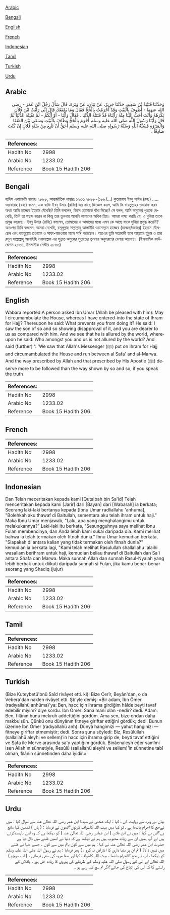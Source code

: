 [Arabic](#arabic)

[Bengali](#bengali)

[English](#english)

[French](#french)

[Indonesian](#indonesian)

[Tamil](#tamil)

[Turkish](#turkish)

[Urdu](#urdu)

## Arabic


<div dir="rtl" lang="ar" style={{fontSize:'larger',backgroundColor:'#f8f9fa',padding:20}}>
وَحَدَّثَنَا قُتَيْبَةُ بْنُ سَعِيدٍ، حَدَّثَنَا جَرِيرٌ، عَنْ بَيَانٍ، عَنْ وَبَرَةَ، قَالَ سَأَلَ رَجُلٌ ابْنَ عُمَرَ - رضى الله عنهما - أَطُوفُ بِالْبَيْتِ وَقَدْ أَحْرَمْتُ بِالْحَجِّ فَقَالَ وَمَا يَمْنَعُكَ قَالَ إِنِّي رَأَيْتُ ابْنَ فُلاَنٍ يَكْرَهُهُ وَأَنْتَ أَحَبُّ إِلَيْنَا مِنْهُ رَأَيْنَاهُ قَدْ فَتَنَتْهُ الدُّنْيَا ‏.‏ فَقَالَ وَأَيُّنَا - أَوْ أَيُّكُمْ - لَمْ تَفْتِنْهُ الدُّنْيَا ثُمَّ قَالَ رَأَيْنَا رَسُولَ اللَّهِ صلى الله عليه وسلم أَحْرَمَ بِالْحَجِّ وَطَافَ بِالْبَيْتِ وَسَعَى بَيْنَ الصَّفَا وَالْمَرْوَةِ فَسُنَّةُ اللَّهِ وَسُنَّةُ رَسُولِهِ صلى الله عليه وسلم أَحَقُّ أَنْ تَتَّبِعَ مِنْ سُنَّةِ فُلاَنٍ إِنْ كُنْتَ صَادِقًا ‏.‏
</div>
<div style={{backgroundColor:'#f8f9fa',padding:20, marginBottom: 10}}><table> <thead> <tr> <th>References:</th> <th></th> </tr> </thead> <tbody><tr><td>Hadith No</td><td>2998</td></tr><tr><td>Arabic No</td><td>1233.02</td></tr><tr><td>Reference</td><td>Book 15 Hadith 206</td></tr></tbody></table></div>

## Bengali


<div dir="ltr" lang="bn" style={{fontSize:'larger',backgroundColor:'#f8f9fa',padding:20}}>
হাদিস একাডেমি নাম্বারঃ ২৮৮৮, আন্তর্জাতিক নাম্বারঃ ১২৩৩ ২৮৮৮-(১৮৮/...) কুতায়বাহ ইবনু সাঈদ (রহঃ) ..... ওয়াবারাহ (রহঃ) বলেন, এক ব্যক্তি ইবনু উমার (রাযিঃ) এর কাছে জিজ্ঞেস করল, আমি কি বায়তুল্লাহর তওয়াফ করব অথচ আমি হাজ্জের ইহরাম বেঁধেছি? তিনি বললেন, কিসে তোমাকে বাঁধা দিচ্ছে? সে বলল, আমি অমুকের পুত্রকে দেখেছি, তিনি তা পছন্দ করেন না কিন্তু তার তুলনায় আপনি আমাদের অধিক প্রিয়। আমরা লক্ষ্য করছি যে, এ দুনিয়া তাকে প্রলুব্ধ করেছে। ইবনু উমার (রাযিঃ) বললেন, তোমাদের ও আমাদের মধ্যে এমন কে আছে যাকে দুনিয়া প্রলুব্ধ করেনি? অতঃপর তিনি বললেন, আমরা দেখেছি, রসূলুল্লাহ সাল্লাল্লাহু আলাইহি ওয়াসাল্লাম হাজ্জের (হজ্জের/হজের) ইহরাম বেঁধেছেন এবং বায়তুল্লাহ তওয়াফ ও সাফা-মারওয়ার মাঝে সাঈ করেছেন। অতএব তুমি সত্যবাদী হলে আল্লাহর হুকুম ও তার রসূল সাল্লাল্লাহু আলাইহি ওয়াসাল্লাম এর সুন্নাত অমুকের সুন্নাতের তুলনায় অনুসরণের বেলায় অগ্রগণ্য। (ইসলামিক ফাউন্ডেশন ২৮৬৪, ইসলামীক সেন্টার ২৮৬৩)
</div>
<div style={{backgroundColor:'#f8f9fa',padding:20, marginBottom: 10}}><table> <thead> <tr> <th>References:</th> <th></th> </tr> </thead> <tbody><tr><td>Hadith No</td><td>2998</td></tr><tr><td>Arabic No</td><td>1233.02</td></tr><tr><td>Reference</td><td>Book 15 Hadith 206</td></tr></tbody></table></div>

## English


<div dir="ltr" lang="en" style={{fontSize:'larger',backgroundColor:'#f8f9fa',padding:20}}>
Wabara reported:A person asked Ibn Umar (Allah be pleased with him): May I circumambulate the House, whereas I have entered-into the state of Ihram for Hajj? Thereupon he said: What prevents you from doing it? He said: I saw the son of so and so showing disapproval of it, and you are dearer to us as compared with him. And we see that he is allured by the world, whereupon he said: Who amongst you and us is not allured by the world? And said (further) ': 'We saw that Allah's Messenger (ﷺ) put on Ihram for Hajj and circumambulated the House and run between al Safa' and al-Marwa. And the way prescribed by Allah and that prescribed by His Apostle (ﷺ) deserve more to be followed than the way shown by so and so, if you speak the truth
</div>
<div style={{backgroundColor:'#f8f9fa',padding:20, marginBottom: 10}}><table> <thead> <tr> <th>References:</th> <th></th> </tr> </thead> <tbody><tr><td>Hadith No</td><td>2998</td></tr><tr><td>Arabic No</td><td>1233.02</td></tr><tr><td>Reference</td><td>Book 15 Hadith 206</td></tr></tbody></table></div>

## French


<div dir="ltr" lang="fr" style={{fontSize:'larger',backgroundColor:'#f8f9fa',padding:20}}>

</div>
<div style={{backgroundColor:'#f8f9fa',padding:20, marginBottom: 10}}><table> <thead> <tr> <th>References:</th> <th></th> </tr> </thead> <tbody><tr><td>Hadith No</td><td>2998</td></tr><tr><td>Arabic No</td><td>1233.02</td></tr><tr><td>Reference</td><td>Book 15 Hadith 206</td></tr></tbody></table></div>

## Indonesian


<div dir="ltr" lang="id" style={{fontSize:'larger',backgroundColor:'#f8f9fa',padding:20}}>
Dan Telah meceritakan kepada kami [Qutaibah bin Sa'id] Telah menceritakan kepada kami [Jarir] dari [Bayan] dari [Wabarah] ia berkata; Seorang laki-laki bertanya kepada [Ibnu Umar radliallahu 'anhuma], "Bolehkah aku thawaf di Baitullah, sementara aku telah ihram untuk haji." Maka Ibnu Umar menjawab, "Lalu, apa yang menghalangimu untuk melakukannya?" Laki-laki itu berkata, "Sesungguhnya saya melihat Ibnu Fulan membencinya, dan Anda lebih kami sukai daripada dia. Kami melihat bahwa ia telah termakan oleh fitnah dunia." Ibnu Umar kemudian berkata, "Siapakah di antara kalian yang tidak termakan oleh fitnah dunia?" kemudian ia berkata lagi, "Kami telah melihat Rasulullah shallallahu 'alaihi wasallam berihram untuk haji, kemudian beliau thawaf di Baitullah dan Sa'i antara Shafa dan Marwa. Maka sunnah Allah dan sunnah Rasul-Nyalah yang lebih berhak untuk diikuti daripada sunnah si Fulan, jika kamu benar-benar seorang yang Shadiq (jujur)
</div>
<div style={{backgroundColor:'#f8f9fa',padding:20, marginBottom: 10}}><table> <thead> <tr> <th>References:</th> <th></th> </tr> </thead> <tbody><tr><td>Hadith No</td><td>2998</td></tr><tr><td>Arabic No</td><td>1233.02</td></tr><tr><td>Reference</td><td>Book 15 Hadith 206</td></tr></tbody></table></div>

## Tamil


<div dir="ltr" lang="ta" style={{fontSize:'larger',backgroundColor:'#f8f9fa',padding:20}}>

</div>
<div style={{backgroundColor:'#f8f9fa',padding:20, marginBottom: 10}}><table> <thead> <tr> <th>References:</th> <th></th> </tr> </thead> <tbody><tr><td>Hadith No</td><td>2998</td></tr><tr><td>Arabic No</td><td>1233.02</td></tr><tr><td>Reference</td><td>Book 15 Hadith 206</td></tr></tbody></table></div>

## Turkish


<div dir="ltr" lang="tr" style={{fontSize:'larger',backgroundColor:'#f8f9fa',padding:20}}>
(Bize Kuteybetü'bnü Saîd rivâyet etti. ki): Bize Cerîr, Beyân'dan, o da Vebera'dan naklen rivâyet etti. Şb'yle demîş: «Bir adam, İbn Ömer (radıyallahü anhüma)'ya: Ben, hacc için ihrama girdiğim hâlde beyti tavaf edebilir miyim? diye sordu. İbn Ömer: Sana manî olan -nedir? dedi. Adam: Ben, filânın bunu mekruh addettiğini gördüm. Ama sen, bize ondan daha makbulsün. Çünkü onu dünyânın fitneye giriftar ettiğini gördük; dedi. Bunun üzerine İbn Ömer (radıyallahü anh): Dünyâ hangimizi — yahut hanginizi — fitneye giriftar etmemiştir; dedi. Sonra şunu söyledi: Biz, Resûlüllah (sallallahü aleyhi ve sellem)’in hacc için ihrama girip de, beyti tavaf ettiğini ve Safa ile Merve arasında sa'y yaptığım gördük. Binâenaleyh eğer samîmi isen Allah'ın sünnetiyle, Resûlü (sallallahü aleyhi ve sellem)’in sünnetine tabî olman, filânın sünnetinden daha iyidir.»
</div>
<div style={{backgroundColor:'#f8f9fa',padding:20, marginBottom: 10}}><table> <thead> <tr> <th>References:</th> <th></th> </tr> </thead> <tbody><tr><td>Hadith No</td><td>2998</td></tr><tr><td>Arabic No</td><td>1233.02</td></tr><tr><td>Reference</td><td>Book 15 Hadith 206</td></tr></tbody></table></div>

## Urdu


<div dir="rtl" lang="ur" style={{fontSize:'larger',backgroundColor:'#f8f9fa',padding:20}}>
بیان نے وبرہ سے روایت کی ، کہا : ایک شخص نے سیدنا ابن عمر رضی اللہ تعالیٰ عنہ سے سوال کیا : میں نےحج کا احرام باندھا ہے ، تو کیا میں بیت اللہ کاطواف کرلوں؟انھوں نے فرمایا : ( ہاں ) تمھیں کیا مانع ہے؟اس نے کہا : میں نے ابن فلاں ( ابن عباس رضی اللہ تعالیٰ عنہ ) کو دیکھا ہے کہ وہ اسے ناپسندکرتے ہیں اور آپ ہمیں ان سے زیادہ محبوب ہیں ہم نے دیکھا ہے کہ دنیا نے انھیں فتنے میں ڈال دیا ہے حضرت ابن عمر رضی اللہ تعالیٰ عنہ نے کہا : ہم میں سے کون یاتم میں سے کون ۔ جسے دنیا نے فتنے میں نہیں ڈالا؟ ( تم ان پر دنیا داری کا اعتراض نہ کرو ، ) پھر فرمایا : ہم نے رسول اللہ صلی اللہ علیہ وسلم کو دیکھا ، آپ نے حج کااحرام باندھا ، بیت اللہ کاطواف کیا اور صفا مروہ کی سعی فرمائی ، ( اب سوچو ) اللہ تعالیٰ اور اس کے رسول صلی اللہ علیہ وسلم کے طریقے کی پیروی کا زیادہ حق ہے ۔ یافلاں کے راستے کا کہ اس کی اتباع کی جائے؟اگر تم سچ کہہ رہے ہو ۔
</div>
<div style={{backgroundColor:'#f8f9fa',padding:20, marginBottom: 10}}><table> <thead> <tr> <th>References:</th> <th></th> </tr> </thead> <tbody><tr><td>Hadith No</td><td>2998</td></tr><tr><td>Arabic No</td><td>1233.02</td></tr><tr><td>Reference</td><td>Book 15 Hadith 206</td></tr></tbody></table></div>